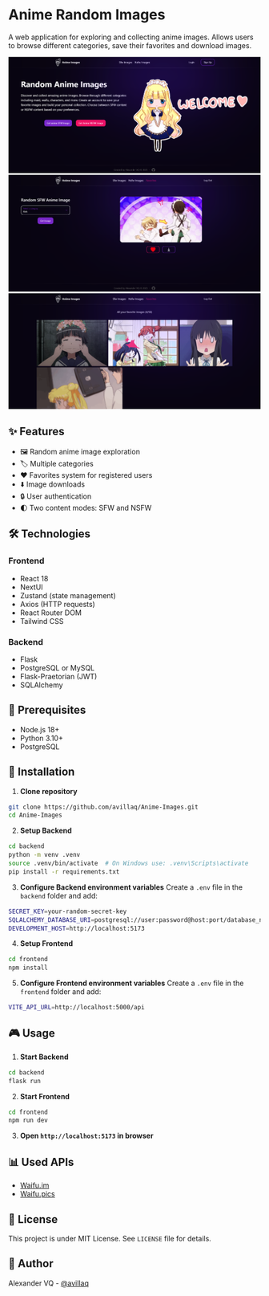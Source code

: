 # Anime Random Images

A web application for exploring and collecting anime images. Allows users to browse different categories, save their favorites and download images.

![Home](screenshots/home.png)
![ImageViewer](screenshots/imageViewer.png)
![Favorites](screenshots/favorites.png)

## ✨ Features

- 🖼️ Random anime image exploration
- 🏷️ Multiple categories
- ❤️ Favorites system for registered users
- ⬇️ Image downloads
- 🔒 User authentication
- 🌓 Two content modes: SFW and NSFW

## 🛠️ Technologies

### Frontend
- React 18
- NextUI
- Zustand (state management)
- Axios (HTTP requests)
- React Router DOM
- Tailwind CSS

### Backend
- Flask
- PostgreSQL or MySQL
- Flask-Praetorian (JWT)
- SQLAlchemy

## 📝 Prerequisites

- Node.js 18+
- Python 3.10+
- PostgreSQL

## 🚀 Installation

1. **Clone repository**
```bash
git clone https://github.com/avillaq/Anime-Images.git
cd Anime-Images
```

2. **Setup Backend**
```bash
cd backend
python -m venv .venv
source .venv/bin/activate  # On Windows use: .venv\Scripts\activate
pip install -r requirements.txt
```

3. **Configure Backend environment variables**
Create a `.env` file in the `backend` folder and add:
```bash
SECRET_KEY=your-random-secret-key
SQLALCHEMY_DATABASE_URI=postgresql://user:password@host:port/database_name
DEVELOPMENT_HOST=http://localhost:5173
```

4. **Setup Frontend**
```bash
cd frontend
npm install
```

5. **Configure Frontend environment variables**
Create a `.env` file in the `frontend` folder and add:
```bash
VITE_API_URL=http://localhost:5000/api
```

## 🎮 Usage
1. **Start Backend**
```bash
cd backend
flask run
```

2. **Start Frontend**
```bash
cd frontend
npm run dev
```

3. **Open `http://localhost:5173` in browser**

## 📊 Used APIs
- [Waifu.im](https://docs.waifu.im/)
- [Waifu.pics](https://waifu.pics/docs)

## 📄 License
This project is under MIT License. See `LICENSE` file for details.

## 👤 Author
Alexander VQ - [@avillaq](https://github.com/avillaq)